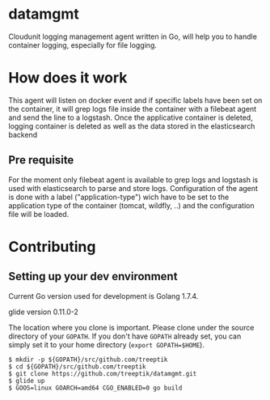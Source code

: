 # datamgmt
Cloudunit logging management agent written in Go, will help you to handle container logging, especially for file logging.

# How does it work

This agent will listen on docker event and if specific labels have been set on the container, it will grep logs file inside the container with a filebeat agent and send the line to a logstash. Once the applicative container is deleted, logging container is deleted as well as the data stored in the elasticsearch backend

## Pre requisite

For the moment only filebeat agent is available to grep logs and logstash is used with elasticsearch to parse and store logs.
Configuration of the agent is done with a label ("application-type") wich have to be set to the application type of the container (tomcat, wildfly, ..) and the configuration file will be loaded.



# Contributing

## Setting up your dev environment

Current Go version used for development is Golang 1.7.4.

glide version 0.11.0-2

The location where you clone is important. Please clone under the source
directory of your `GOPATH`. If you don't have `GOPATH` already set, you can
simply set it to your home directory (`export GOPATH=$HOME`).

    $ mkdir -p ${GOPATH}/src/github.com/treeptik
    $ cd ${GOPATH}/src/github.com/treeptik
    $ git clone https://github.com/treeptik/datamgmt.git
    $ glide up
    $ GOOS=linux GOARCH=amd64 CGO_ENABLED=0 go build
